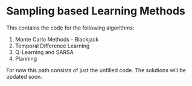 # Sampling based Learning Methods

This contains the code for the following algorithms:
1. Monte Carlo Methods - Blackjack
2. Temporal Difference Learning
3. Q-Learning and SARSA
4. Planning

For now this path consists of just the unfilled code. The solutions will be updated soon.
